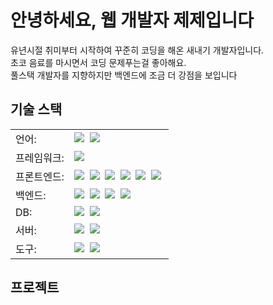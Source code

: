 <h1>안녕하세요, 웹 개발자 제제입니다</h1>

<p>
  유년시절 취미부터 시작하여 꾸준히 코딩을 해온 새내기 개발자입니다. <br>
  초코 음료를 마시면서 코딩 문제푸는걸 좋아해요.<br>
  풀스택 개발자를 지향하지만 백엔드에 조금 더 강점을 보입니다
</p>

<h2>기술 스택</h2>
  <!-- 언어 -->
  <table>
    <tr>
      <td>
        언어: 
      </td>
      <td>
        <img src="https://img.shields.io/badge/Java-007396?style=flat-square&logo=coffeescript&logoColor=white"/>&nbsp
        <img src="https://img.shields.io/badge/Python-007396?style=flat-square&logo=Python&logoColor=white"/>&nbsp
      </td>
    </tr>
    <tr>
      <td>
        프레임워크: 
      </td>
      <td>
        <img src="https://img.shields.io/badge/Spring-6DB33F?style=flat-square&logo=Spring&logoColor=white"/>&nbsp
      </td>
    </tr>
    <tr>
      <td>
        프론트엔드:
      </td>
      <td>
        <img src="https://img.shields.io/badge/HTML5-E34F26?style=flat-square&logo=HTML5&logoColor=white"/>&nbsp
        <img src="https://img.shields.io/badge/CSS3-1572B6?style=flat-square&logo=CSS&logoColor=white"/>&nbsp
        <img src="https://img.shields.io/badge/JavaScript-F7DF1E?style=flat-square&logo=JavaScript&logoColor=white"/>&nbsp
        <img src="https://img.shields.io/badge/Thymeleaf-005F0F?style=flat-square&logo=Thymeleaf&logoColor=white"/>&nbsp
        <img src="https://img.shields.io/badge/JSP-1572B6?style=flat-square&logo=CSS3&logoColor=white"/>&nbsp
        <img src="https://img.shields.io/badge/JSTL-1572B6?style=flat-square&logo=CSS3&logoColor=white"/>&nbsp
      </td>
    </tr>
    <tr>
      <td>
        백엔드:
      </td>
      <td>
        <img src="https://img.shields.io/badge/RestAPI-000000?style=flat-square&logoColor=white"/>&nbsp
        <img src="https://img.shields.io/badge/Json-000000?style=flat-square&logo=JavaScript&logoColor=white"/>&nbsp
        <img src="https://img.shields.io/badge/Websocket-2496ED?style=flat-square&logoColor=white"/>&nbsp
        <img src="https://img.shields.io/badge/MyBatis-1572B6?style=flat-square&logo=CSS3&logoColor=white"/>&nbsp
      </td>
    </tr>
    <tr>
      <td>
        DB: 
      </td>
      <td>
        <img src="https://img.shields.io/badge/Oracle-F80000?style=flat-square&logo=Oracle&logoColor=white"/>&nbsp
        <img src="https://img.shields.io/badge/MySql-F80000?style=flat-square&logo=MySql&logoColor=white"/>&nbsp
      </td>
    </tr>
    <tr>
      <td>
        서버:
      </td>
      <td>
        <img src="https://img.shields.io/badge/AWS EC2-F7DF1E?style=flat-square&logoColor=white"/>&nbsp
        <img src="https://img.shields.io/badge/Docker-2496ED?style=flat-square&logo=Docker&logoColor=white"/>&nbsp
      </td>
    </tr>
    <tr>
      <td>
        도구:
      </td>
      <td>
        <img src="https://img.shields.io/badge/Git-F05032?style=flat-square&logo=Git&logoColor=white"/>&nbsp
        <img src="https://img.shields.io/badge/swagger-000000?style=flat-square"/>&nbsp
      </td>
    </tr>
  </table>

<h2>프로젝트</h2>


<!--
**jeje1333/jeje1333** is a ✨ _special_ ✨ repository because its `README.md` (this file) appears on your GitHub profile.

Here are some ideas to get you started:

- 🔭 I’m currently working on ...
- 🌱 I’m currently learning ...
- 👯 I’m looking to collaborate on ...
- 🤔 I’m looking for help with ...
- 💬 Ask me about ...
- 📫 How to reach me: ...
- 😄 Pronouns: ...
- ⚡ Fun fact: ...
-->
